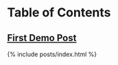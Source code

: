 ---
---
# Table of Contents

## [First Demo Post](#../_posts/2010-07-10-first-demo-post.md)


{% include posts/index.html %}

